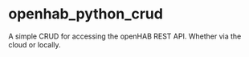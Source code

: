 # openhab_python_crud
A simple CRUD for accessing the openHAB REST API. Whether via the cloud or locally.
